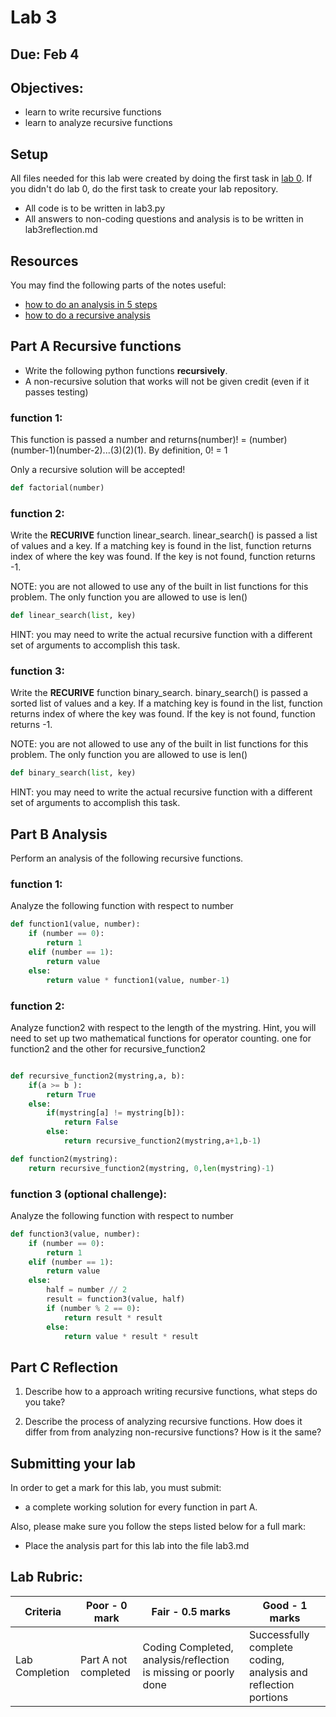 # Lab 3

## Due: Feb 4

## Objectives:

- learn to write recursive functions
- learn to analyze recursive functions

## Setup


All files needed for this lab were created by doing the first task in [lab 0](lab-00.md).  If you didn't do lab 0, do the first task to create your lab repository.


- All code is to be written in lab3.py
- All answers to non-coding questions and analysis is to be written in lab3reflection.md

## Resources

You may find the following parts of the notes useful:
* [how to do an analysis in 5 steps](https://seneca-ictoer.github.io/data-structures-and-algorithms/B-Algorithms-Analysis/how-to-do-an-analysis)
* [how to do a recursive analysis](https://seneca-ictoer.github.io/data-structures-and-algorithms/C-Recursion/analysis-of-recursive-functions)

## Part A Recursive functions

- Write the following python functions **recursively**.
- A non-recursive solution that works will not be given credit (even if it passes testing)

### function 1:

This function is passed a number and returns(number)! = (number)(number-1)(number-2)...(3)(2)(1). By definition, 0! = 1

Only a recursive solution will be accepted!

```python
def factorial(number)
```

### function 2:

Write the **RECURIVE** function linear_search. linear_search() is passed a list of values and a key. If a matching key is found in the list, function returns index of where the key was found. If the key is not found, function returns -1.

NOTE: you are not allowed to use any of the built in list functions for this problem. The only function you are allowed to use is len()

```python
def linear_search(list, key)
```

HINT: you may need to write the actual recursive function with a different set of arguments to accomplish this task.

### function 3:

Write the **RECURIVE** function binary_search. binary_search() is passed a sorted list of values and a key. If a matching key is found in the list, function returns index of where the key was found. If the key is not found, function returns -1.

NOTE: you are not allowed to use any of the built in list functions for this problem. The only function you are allowed to use is len()

```python
def binary_search(list, key)
```

HINT: you may need to write the actual recursive function with a different set of arguments to accomplish this task.

## Part B Analysis

Perform an analysis of the following recursive functions.

### function 1:

Analyze the following function with respect to number

```python
def function1(value, number):
	if (number == 0):
		return 1
	elif (number == 1):
		return value
	else:
		return value * function1(value, number-1)
```

### function 2:

Analyze function2 with respect to the length of the mystring.  Hint, you will need to set up two mathematical functions for operator counting.  one for function2 and the other for recursive_function2

```python

def recursive_function2(mystring,a, b):
	if(a >= b ):
		return True
	else:
		if(mystring[a] != mystring[b]):
			return False
		else:
			return recursive_function2(mystring,a+1,b-1)

def function2(mystring):
	return recursive_function2(mystring, 0,len(mystring)-1)

```

### function 3 (optional challenge):

Analyze the following function with respect to number

```python
def function3(value, number):
	if (number == 0):
		return 1
	elif (number == 1):
		return value
	else:
		half = number // 2
		result = function3(value, half)
		if (number % 2 == 0):
			return result * result
		else:
			return value * result * result

```


## Part C Reflection

1. Describe how to a approach writing recursive functions, what steps do you take?

2. Describe the process of analyzing recursive functions.  How does it differ from from analyzing non-recursive functions?  How is it the same? 


## Submitting your lab

In order to get a mark for this lab, you must submit:

- a complete working solution for every function in part A.

Also, please make sure you follow the steps listed below for a full mark:

- Place the analysis part for this lab into the file lab3.md

## Lab Rubric:

| Criteria       | Poor - 0 mark     | Fair - 0.5 marks                                                                                                                     | Good - 1 marks                                                              |
| -------------- | ----------------- | ------------------------------------------------------------------------------------------------------------------------------------ | --------------------------------------------------------------------------- |
| Lab Completion | Part A not completed | Coding Completed, analysis/reflection is missing or poorly done | Successfully complete coding, analysis and reflection portions |
